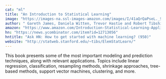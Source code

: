 ```yaml
---
cat: "ml"
title: "An Introduction to Statistical Learning"
image: "https://images-na.ssl-images-amazon.com/images/I/41aQrQaPseL._SX331_BO1,204,203,200_.jpg"
author: " Gareth James, Daniela Witten, Trevor Hastie and Robert Tibshirani"
amazon: "https://www.amazon.com/Introduction-Statistical-Learning-Applications-Statistics/dp/1461471370/ref=as_li_ss_tl?ie=UTF8"
hn: "https://news.ycombinator.com/item?id=12713056"
hntitle: "Ask HN: How to get started with machine learning? (950)"
website: "http://statweb.stanford.edu/~tibs/ElemStatLearn/"
---
```


This book presents some of the most important modeling and prediction techniques, along with relevant applications. Topics include linear regression, classification, resampling methods, shrinkage approaches, tree-based methods, support vector machines, clustering, and more.
